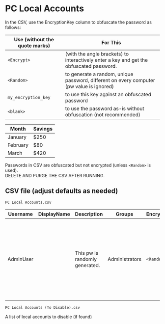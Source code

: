 # PC Local Accounts

In the CSV, use the EncryptionKey column to obfuscate the password as follows:  

| Use (without the quote marks) | For This |
| --------                      | -------  |
| `<Encrypt>`                   |(with the angle brackets) to interactively enter a key and get the obfuscated password.|
|                    `<Random>` | to generate a random, unique password, different on every computer (pw value is ignored)|
|           `my_encryption_key` | to use this key against an obfuscated password|
|                     `<blank>` | to use the password as-is without obfuscation (not recommended)|

| Month    | Savings |
| -------- | ------- |
| January  | $250    |
| February | $80     |
| March    | $420    |

Passwords in CSV are obfuscated but not encrypted (unless `<Random>` is used).  
DELETE AND PURGE THE CSV AFTER RUNNING.  

## CSV file (adjust defaults as needed)

 `PC Local Accounts.csv`

|Username|DisplayName|Description|Groups|EncryptionKey|Password|Comment|
|------- |-------  |-------  |-------  |-------  |-------  |-------  |
|AdminUser||This pw is randomly generated.|Administrators|`<Random>`|`<Random>`|This is a good account to use for your LAPS admin account (it must exist for LAPS to work with it)|

 `PC Local Accounts (To Disable).csv`

 A list of local accounts to disable (if found)  
